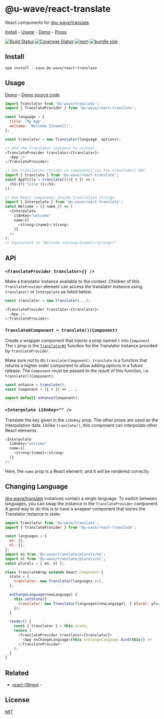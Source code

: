 # @u-wave/react-translate

React components for [@u-wave/translate][].

[Install][] - [Usage][] - [Demo][] - [Props][]

[![Build Status](https://travis-ci.com/u-wave/react-translate.svg?branch=master)](https://travis-ci.com/u-wave/react-translate)
[![Coverage Status](https://coveralls.io/repos/github/u-wave/react-translate/badge.svg?branch=master)](https://coveralls.io/github/u-wave/react-translate?branch=master)
[![npm](https://img.shields.io/npm/v/@u-wave/react-translate.svg)](https://npmjs.com/package/@u-wave/react-translate)
[![bundle size](https://img.shields.io/bundlephobia/minzip/@u-wave/react-translate.svg)](https://bundlephobia.com/result?p=@u-wave/react-translate)

## Install

```
npm install --save @u-wave/react-translate
```

## Usage

[Demo][] - [Demo source code][]

```js
import Translator from '@u-wave/translate';
import { TranslateProvider } from '@u-wave/react-translate';

const language = {
  title: 'My App',
  welcome: 'Welcome {{name}}!',
};

const translator = new Translator(language, options);

// Add the translator instance to context.
<TranslateProvider translator={translator}>
  <App />
</TranslateProvider>

// Use translation strings in components via the translate() HOC.
import { translate } from '@u-wave/react-translate';
const AppTitle = translate()(({ t }) => (
  <h1>{t('title')}</h1>
));

// Use React components inside translation strings.
import { Interpolate } from '@u-wave/react-translate';
const Welcome = ({ name }) => (
  <Interpolate
    i18nKey="welcome"
    name={(
      <strong>{name}</strong>
    )}
  />
);
// Equivalent to "Welcome <strong>{name}</strong>!"
```

## API

### `<TranslateProvider translator={} />`

Make a translator instance available to the context. Children of this `TranslateProvider` element can access the translator instance using `translate()` or `Interpolate` as listed below.

```js
const translator = new Translator(...);

<TranslateProvider translator={translator}>
  <App />
</TranslateProvider>
```

### `TranslatedComponent = translate()(Component)`

Create a wrapper component that injects a prop named `t` into `Component`. The `t` prop is the [`Translator#t`](https://github.com/u-wave/translate#t) function for the Translator instance provided by `TranslateProvider`.

Make sure _not_ to do `translate(Component)`. `translate` is a function that returns a higher order component to allow adding options in a future release. The `Component` must be passed to the _result_ of this function, i.e. `translate()(Component)`.

```js
const enhance = translate();
const Component = ({ t }) => ...;

export default enhance(Component);
```

### `<Interpolate i18nKey="" />`

Translate the key given in the `i18nKey` prop. The other props are used as the interpolation data. Unlike `translate()`, this component can interpolate other React elements:

```js
<Interpolate
  i18nKey="welcome"
  name={(
    <strong>{name}</strong>
  )}
/>
```

Here, the `name` prop is a React element, and it will be rendered correctly.

## Changing Language

[@u-wave/translate][] instances contain a single language. To switch between languages, you can swap the instance in the `TranslateProvider` component. A good way to do this is to have a wrapper component that stores the Translator instance in state:

```js
import Translator from '@u-wave/translate';
import { TranslateProvider } from '@u-wave/react-translate';

const languages = {
  en: {},
  nl: {},
};
import en from '@u-wave/translate/plurals/en';
import nl from '@u-wave/translate/plurals/nl';
const plurals = { en, nl };

class TranslateWrap extends React.Component {
  state = {
    translator: new Translator(languages.en),
  };

  onChangeLanguage(newLanguage) {
    this.setState({
      translator: new Translator(languages[newLanguage], { plural: plurals[newLanguage] });
    });
  }

  render() {
    const { translator } = this.state;
    return (
      <TranslateProvider translator={translator}>
        <App onChangeLanguage={this.onChangeLanguage.bind(this)} />
      </TranslateProvider>
    );
  }
}
```

## Related

* [react-i18next](https://github.com/i18next/react-i18next) -

## License

[MIT][]

[Install]: #install
[Usage]: #usage
[Props]: #props
[Demo]: https://u-wave.net/react-translate
[Demo source code]: ./example
[MIT]: ./LICENSE
[@u-wave/translate]: https://github.com/u-wave/translate
